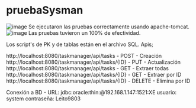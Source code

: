 # pruebaSysman

![image](https://github.com/user-attachments/assets/d11ef389-8bbf-4c25-b419-d2e1c82ef2d3)
Se ejecutaron las pruebas correctamente usando apache-tomcat.
![image](https://github.com/user-attachments/assets/fe722de1-c0eb-4162-a4c8-bfe6abb6eef9)
Las pruebas tuvieron un 100% de efectividad.

Los script's de PK y de tablas están en el archivo SQL.
Apis;

http://localhost:8080/taskmanager/api/tasks - POST - Creación
http://localhost:8080/taskmanager/api/tasks/{ID} - PUT - Actualización
http://localhost:8080/taskmanager/api/tasks - GET - Extraer todas
http://localhost:8080/taskmanager/api/tasks/{ID} - GET - Extraer por ID
http://localhost:8080/taskmanager/api/tasks/{ID} - DELETE - Elimina por ID

Conexión a BD - URL: jdbc:oracle:thin:@192.168.1.147:1521:XE
usuario: system
contraseña: Leito9803
